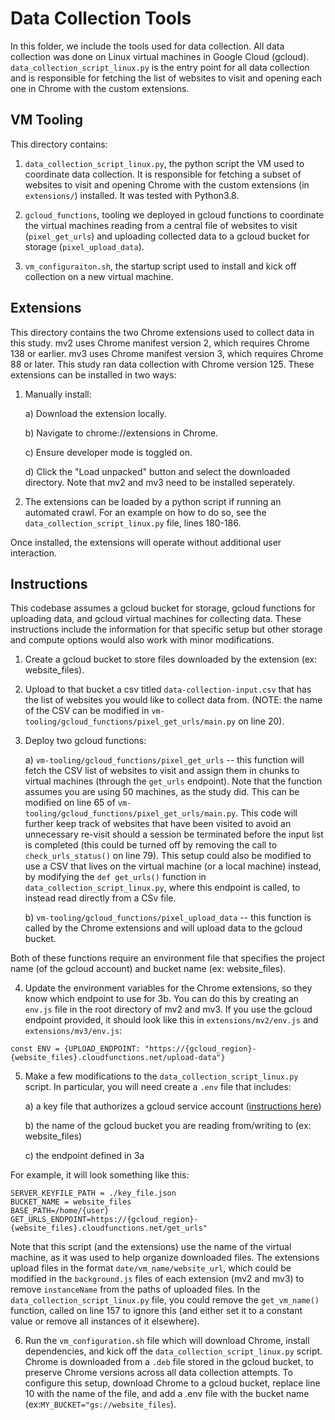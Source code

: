 # Data Collection Tools
In this folder, we include the tools used for data collection. All data collection was done on Linux virtual machines in Google Cloud (gcloud). `data_collection_script_linux.py` is the entry point for all data collection and is responsible for fetching the list of websites to visit and opening each one in Chrome with the custom extensions.

## VM Tooling
This directory contains:

1) `data_collection_script_linux.py`, the python script the VM used to coordinate data collection. It is responsible for fetching a subset of websites to visit and opening Chrome with the custom extensions (in `extensions/`) installed. It was tested with Python3.8.

2) `gcloud_functions`, tooling we deployed in gcloud functions to coordinate the virtual machines reading from a central file of websites to visit (`pixel_get_urls`) and uploading collected data to a gcloud bucket for storage (`pixel_upload_data`).

3) `vm_configuraiton.sh`, the startup script used to install and kick off collection on a new virtual machine.

## Extensions
This directory contains the two Chrome extensions used to collect data in this study. mv2 uses Chrome manifest version 2, which requires Chrome 138 or earlier. mv3 uses Chrome manifest version 3, which requires Chrome 88 or later. This study ran data collection with Chrome version 125. These extensions can be installed in two ways:
1) Manually install: 

    a) Download the extension locally.

    b) Navigate to chrome://extensions in Chrome.

    c) Ensure developer mode is toggled on.

    d) Click the "Load unpacked" button and select the downloaded directory. Note that mv2 and mv3 need to be installed seperately. 

2) The extensions can be loaded by a python script if running an automated crawl. For an example on how to do so, see the `data_collection_script_linux.py` file, lines 180-186.

Once installed, the extensions will operate without additional user interaction.

## Instructions
This codebase assumes a gcloud bucket for storage, gcloud functions for uploading data, and gcloud virtual machines for collecting data. These instructions include the information for that specific setup but other storage and compute options would also work with minor modifications.

1) Create a gcloud bucket to store files downloaded by the extension (ex: website_files).

2) Upload to that bucket a csv titled `data-collection-input.csv` that has the list of websites you would like to collect data from. (NOTE: the name of the CSV can be modified in `vm-tooling/gcloud_functions/pixel_get_urls/main.py` on line 20).
3) Deploy two gcloud functions:

    a) `vm-tooling/gcloud_functions/pixel_get_urls` -- this function will fetch the CSV list of websites to visit and assign them in chunks to virtual machines (through the `get_urls` endpoint). Note that the function assumes you are using 50 machines, as the study did. This can be modified on line 65 of `vm-tooling/gcloud_functions/pixel_get_urls/main.py`. This code will further keep track of websites that have been visited to avoid an unnecessary re-visit should a session be terminated before the input list is completed (this could be turned off by removing the call to `check_urls_status()` on line 79). This setup could also be modified to use a CSV that lives on the virtual machine (or a local machine) instead, by modifying the `def get_urls()` function in `data_collection_script_linux.py`, where this endpoint is called, to instead read directly from a CSv file.

    b) `vm-tooling/gcloud_functions/pixel_upload_data` -- this function is called by the Chrome extensions and will upload data to the gcloud bucket. 

Both of these functions require an environment file that specifies the project name (of the gcloud account) and bucket name (ex: website_files).

4) Update the environment variables for the Chrome extensions, so they know which endpoint to use for 3b.
You can do this by creating an `env.js` file in the root directory of mv2 and mv3. If you use the gcloud endpoint provided, it should look like this in `extensions/mv2/env.js` and `extensions/mv3/env.js`:
```
const ENV = {UPLOAD_ENDPOINT: "https://{gcloud_region}-{website_files}.cloudfunctions.net/upload-data"}
```

5) Make a few modifications to the `data_collection_script_linux.py` script. In particular, you will need create a `.env` file that includes:

    a) a key file that authorizes a gcloud service account ([instructions here](https://cloud.google.com/iam/docs/keys-create-delete#gcloud))

    b) the name of the gcloud bucket you are reading from/writing to (ex: website_files)

    c) the endpoint defined in 3a
    
For example, it will look something like this:
```
SERVER_KEYFILE_PATH = ./key_file.json
BUCKET_NAME = website_files
BASE_PATH=/home/{user}
GET_URLS_ENDPOINT=https://{gcloud_region}-{website_files}.cloudfunctions.net/get_urls"
```

Note that this script (and the extensions) use the name of the virtual machine, as it was used to help organize downloaded files. The extensions upload files in the format `date/vm_name/website_url`, which could be modified in the `background.js` files of each extension (mv2 and mv3) to remove `instanceName` from the paths of uploaded files. In the `data_collection_script_linux.py` file, you could remove the `get_vm_name()` function, called on line 157 to ignore this (and either set it to a constant value or remove all instances of it elsewhere).

6) Run the `vm_configuration.sh` file which will download Chrome, install dependencies, and kick off the `data_collection_script_linux.py` script. Chrome is downloaded from a `.deb` file stored in the gcloud bucket, to preserve Chrome versions across all data collection attempts. To configure this setup, download Chrome to a gcloud bucket, replace line 10 with the name of the file, and add a .env file with the bucket name (ex:```MY_BUCKET="gs://website_files```).
